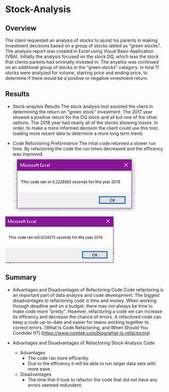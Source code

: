 # **Stock-Analysis**
## **Overview**
The client requested an analysis of stocks to assist his parents in making investment decisions based on a group of stocks labled as "green stocks". The analysis report was created in Excel using Visual Basic Application (VBA). Initially the analysis focused on the stock DQ, which was the stock that clients parents had orininally invested in. The anyalsis was continued on an additional group of stocks in the "green stocks" catagory. In total 11 stocks were analyzed for volume, starting price and ending price, to determine if there would be a positive or negative investment return. 

## **Results**
- Stock-anaylsis Results
The stock analysis tool assisted the client in determining the return on "green stock" investment. The 2017 year showed a positive return for the DQ stock and all but one of the other options. The 2018 year had nearly all of the stocks showing losses. In order, to make a more informed decision the client could use this tool, loading more recent data to determine a more long term trend. 

- Code Refoctoring Preformance
The intial code returned a slower run time. By refactoring the code the run times decreased and the efficency was improved. 
![First Run Time](Images/InitalRunTime.png)


![Refactored Run Time](Images/RefactoredRunTime.png)

## **Summary**
- Advantages and Disadvantages of Refactoring Code
Code refactoring is an important part of data analysis and code development. The biggest disadvantages to refactoring code is time and money. When working through deadline and on a budget, there may not always be time to make code more "pretty". However, refactoring a code we can increase its efficency and decrease the chance of errors. A refactored code can keep a code up-to-date and easier for teams working together to correct errors. [What Is Code Refactoring, and When Should You Condider It?] (https://www.nomtek.com/blog/what-is-refactoring)

- Advantages and Disadvantages of Refactoring Stock-Analysis Code
    - Advantages
        - The code ran more efficently. 
        - Due to the efficency it will be able to run larger data sets with more ease. 
    - Disadvantages
        - The time that it took to refactor the code that did not have any errors seemed redundent.
